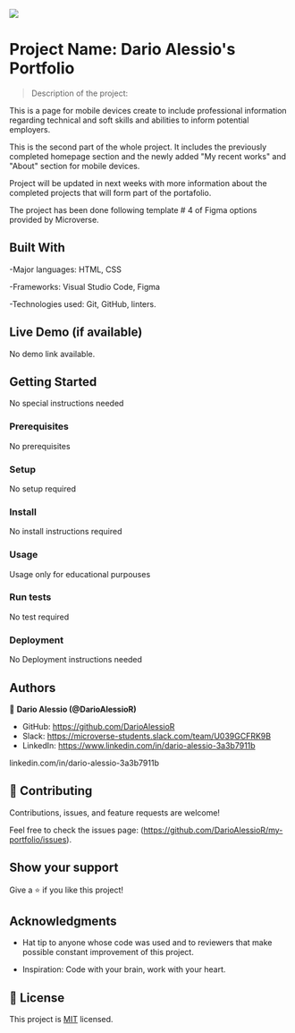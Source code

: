 ![](https://img.shields.io/badge/Microverse-blueviolet)

# Project Name: Dario Alessio's Portfolio 

> Description of the project:

This is a page for mobile devices create to include professional information regarding technical and soft skills and abilities to inform potential employers.

This is the second part of the whole project. It includes the previously completed homepage section and the newly added "My recent works" and "About" section for mobile devices.

Project will be updated in next weeks with more information about the completed projects that will form part of the portafolio.

The project has been done following template # 4 of Figma options provided by Microverse.

## Built With

-Major languages: HTML, CSS

-Frameworks: Visual Studio Code, Figma

-Technologies used: Git, GitHub, linters.

## Live Demo (if available)

No demo link available.


## Getting Started

No special instructions needed

### Prerequisites

No prerequisites

### Setup

No setup required

### Install

No install instructions required

### Usage

Usage only for educational purpouses

### Run tests

No test required

### Deployment

No Deployment instructions needed

## Authors

👤 **Dario Alessio (@DarioAlessioR)**

- GitHub: https://github.com/DarioAlessioR
- Slack: https://microverse-students.slack.com/team/U039GCFRK9B
- LinkedIn: https://www.linkedin.com/in/dario-alessio-3a3b7911b

linkedin.com/in/dario-alessio-3a3b7911b

## 🤝 Contributing

Contributions, issues, and feature requests are welcome!

Feel free to check the issues page: (https://github.com/DarioAlessioR/my-portfolio/issues).

## Show your support

Give a ⭐️ if you like this project!

## Acknowledgments

- Hat tip to anyone whose code was used and to reviewers that make possible constant improvement of this project.

- Inspiration: Code with your brain, work with your heart.

## 📝 License

This project is [MIT](./MIT.md) licensed.
